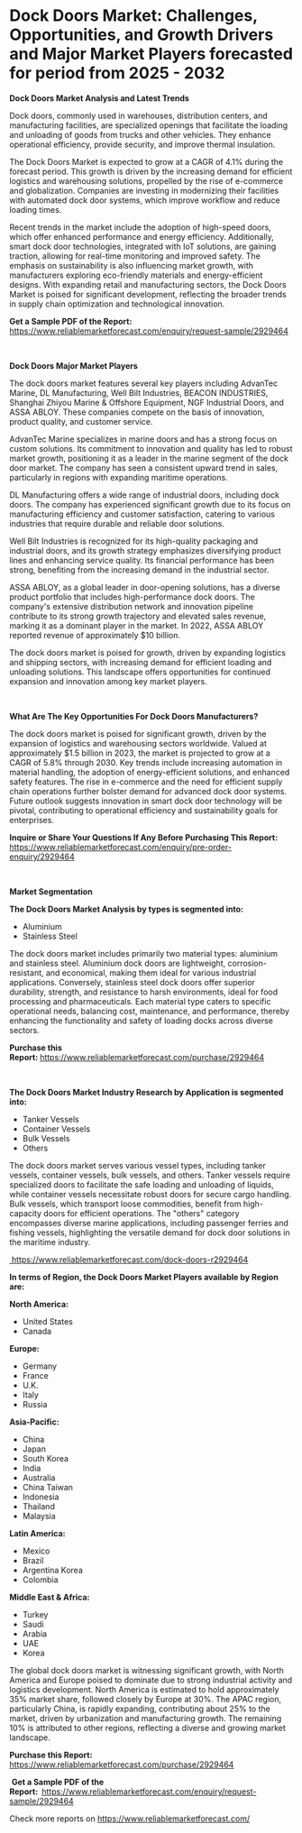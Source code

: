 <p><h1>Dock Doors Market: Challenges, Opportunities, and Growth Drivers and Major Market Players forecasted for period from 2025 - 2032</h1></p><p><strong>Dock Doors Market Analysis and Latest Trends</strong></p>
<p><p>Dock doors, commonly used in warehouses, distribution centers, and manufacturing facilities, are specialized openings that facilitate the loading and unloading of goods from trucks and other vehicles. They enhance operational efficiency, provide security, and improve thermal insulation.</p><p>The Dock Doors Market is expected to grow at a CAGR of 4.1% during the forecast period. This growth is driven by the increasing demand for efficient logistics and warehousing solutions, propelled by the rise of e-commerce and globalization. Companies are investing in modernizing their facilities with automated dock door systems, which improve workflow and reduce loading times.</p><p>Recent trends in the market include the adoption of high-speed doors, which offer enhanced performance and energy efficiency. Additionally, smart dock door technologies, integrated with IoT solutions, are gaining traction, allowing for real-time monitoring and improved safety. The emphasis on sustainability is also influencing market growth, with manufacturers exploring eco-friendly materials and energy-efficient designs. With expanding retail and manufacturing sectors, the Dock Doors Market is poised for significant development, reflecting the broader trends in supply chain optimization and technological innovation.</p></p>
<p><strong>Get a Sample PDF of the Report:&nbsp;</strong> <a href="https://www.reliablemarketforecast.com/enquiry/request-sample/2929464?utm_campaign=3029&utm_medium=2&utm_source=Github&utm_content=ia&utm_term=12032025&utm_id=dock-doors">https://www.reliablemarketforecast.com/enquiry/request-sample/2929464</a></p>
<p>&nbsp;</p>
<p><strong>Dock Doors Major Market Players</strong></p>
<p><p>The dock doors market features several key players including AdvanTec Marine, DL Manufacturing, Well Bilt Industries, BEACON INDUSTRIES, Shanghai Zhiyou Marine & Offshore Equipment, NGF Industrial Doors, and ASSA ABLOY. These companies compete on the basis of innovation, product quality, and customer service.</p><p>AdvanTec Marine specializes in marine doors and has a strong focus on custom solutions. Its commitment to innovation and quality has led to robust market growth, positioning it as a leader in the marine segment of the dock door market. The company has seen a consistent upward trend in sales, particularly in regions with expanding maritime operations.</p><p>DL Manufacturing offers a wide range of industrial doors, including dock doors. The company has experienced significant growth due to its focus on manufacturing efficiency and customer satisfaction, catering to various industries that require durable and reliable door solutions. </p><p>Well Bilt Industries is recognized for its high-quality packaging and industrial doors, and its growth strategy emphasizes diversifying product lines and enhancing service quality. Its financial performance has been strong, benefiting from the increasing demand in the industrial sector.</p><p>ASSA ABLOY, as a global leader in door-opening solutions, has a diverse product portfolio that includes high-performance dock doors. The company's extensive distribution network and innovation pipeline contribute to its strong growth trajectory and elevated sales revenue, marking it as a dominant player in the market. In 2022, ASSA ABLOY reported revenue of approximately $10 billion.</p><p>The dock doors market is poised for growth, driven by expanding logistics and shipping sectors, with increasing demand for efficient loading and unloading solutions. This landscape offers opportunities for continued expansion and innovation among key market players.</p></p>
<p>&nbsp;</p>
<p><strong>What Are The Key Opportunities For Dock Doors Manufacturers?</strong></p>
<p><p>The dock doors market is poised for significant growth, driven by the expansion of logistics and warehousing sectors worldwide. Valued at approximately $1.5 billion in 2023, the market is projected to grow at a CAGR of 5.8% through 2030. Key trends include increasing automation in material handling, the adoption of energy-efficient solutions, and enhanced safety features. The rise in e-commerce and the need for efficient supply chain operations further bolster demand for advanced dock door systems. Future outlook suggests innovation in smart dock door technology will be pivotal, contributing to operational efficiency and sustainability goals for enterprises.</p></p>
<p><strong>Inquire or Share Your Questions If Any Before Purchasing This Report:</strong> <a href="https://www.reliablemarketforecast.com/enquiry/pre-order-enquiry/2929464?utm_campaign=3029&utm_medium=2&utm_source=Github&utm_content=ia&utm_term=12032025&utm_id=dock-doors">https://www.reliablemarketforecast.com/enquiry/pre-order-enquiry/2929464</a></p>
<p>&nbsp;</p>
<p><strong>Market Segmentation</strong></p>
<p><strong>The Dock Doors Market Analysis by types is segmented into:</strong></p>
<p><ul><li>Aluminium</li><li>Stainless Steel</li></ul></p>
<p><p>The dock doors market includes primarily two material types: aluminium and stainless steel. Aluminium dock doors are lightweight, corrosion-resistant, and economical, making them ideal for various industrial applications. Conversely, stainless steel dock doors offer superior durability, strength, and resistance to harsh environments, ideal for food processing and pharmaceuticals. Each material type caters to specific operational needs, balancing cost, maintenance, and performance, thereby enhancing the functionality and safety of loading docks across diverse sectors.</p></p>
<p><strong>Purchase this Report:&nbsp;</strong><a href="https://www.reliablemarketforecast.com/purchase/2929464?utm_campaign=3029&utm_medium=2&utm_source=Github&utm_content=ia&utm_term=12032025&utm_id=dock-doors">https://www.reliablemarketforecast.com/purchase/2929464</a></p>
<p>&nbsp;</p>
<p><strong>The Dock Doors Market Industry Research by Application is segmented into:</strong></p>
<p><ul><li>Tanker Vessels</li><li>Container Vessels</li><li>Bulk Vessels</li><li>Others</li></ul></p>
<p><p>The dock doors market serves various vessel types, including tanker vessels, container vessels, bulk vessels, and others. Tanker vessels require specialized doors to facilitate the safe loading and unloading of liquids, while container vessels necessitate robust doors for secure cargo handling. Bulk vessels, which transport loose commodities, benefit from high-capacity doors for efficient operations. The "others" category encompasses diverse marine applications, including passenger ferries and fishing vessels, highlighting the versatile demand for dock door solutions in the maritime industry.</p></p>
<p><a href="https://www.reliablemarketforecast.com/dock-doors-r2929464?utm_campaign=3029&utm_medium=2&utm_source=Github&utm_content=ia&utm_term=12032025&utm_id=dock-doors">&nbsp;https://www.reliablemarketforecast.com/dock-doors-r2929464</a></p>
<p><strong>In terms of Region, the Dock Doors Market Players available by Region are:</strong></p>
<p>
    <p> <strong> North America: </strong>
        <ul>
            <li>United States</li>
            <li>Canada</li>
        </ul>
        </p> 
    <p> <strong> Europe: </strong>
        <ul>
            <li>Germany</li>
            <li>France</li>
            <li>U.K.</li>
            <li>Italy</li>
            <li>Russia</li>
        </ul>
        </p> 
    <p> <strong> Asia-Pacific: </strong>
        <ul>
            <li>China</li>
            <li>Japan</li>
            <li>South Korea</li>
            <li>India</li>
            <li>Australia</li>
            <li>China Taiwan</li>
            <li>Indonesia</li>
            <li>Thailand</li>
            <li>Malaysia</li>
        </ul>
        </p> 
    <p> <strong> Latin America: </strong>
        <ul>
            <li>Mexico</li>
            <li>Brazil</li>
            <li>Argentina Korea</li>
            <li>Colombia</li>
        </ul>
        </p> 
    <p> <strong> Middle East & Africa: </strong>
        <ul>
            <li>Turkey</li>
            <li>Saudi</li>
            <li>Arabia</li>
            <li>UAE</li>
            <li>Korea</li>
        </ul>
    </p>
    </p>
<p><p>The global dock doors market is witnessing significant growth, with North America and Europe poised to dominate due to strong industrial activity and logistics development. North America is estimated to hold approximately 35% market share, followed closely by Europe at 30%. The APAC region, particularly China, is rapidly expanding, contributing about 25% to the market, driven by urbanization and manufacturing growth. The remaining 10% is attributed to other regions, reflecting a diverse and growing market landscape.</p></p>
<p><strong>Purchase this Report: </strong><a href="https://www.reliablemarketforecast.com/purchase/2929464?utm_campaign=3029&utm_medium=2&utm_source=Github&utm_content=ia&utm_term=12032025&utm_id=dock-doors">https://www.reliablemarketforecast.com/purchase/2929464</a></p>
<p>&nbsp;<strong>Get a Sample PDF of the Report:&nbsp;&nbsp;</strong><a href="https://www.reliablemarketforecast.com/enquiry/request-sample/2929464?utm_campaign=3029&utm_medium=2&utm_source=Github&utm_content=ia&utm_term=12032025&utm_id=dock-doors">https://www.reliablemarketforecast.com/enquiry/request-sample/2929464</a></p>
<p><strong></strong></p>
<p>Check more reports on <a href="https://www.reliablemarketforecast.com/?utm_campaign=3029&utm_medium=2&utm_source=Github&utm_content=ia&utm_term=12032025&utm_id=dock-doors">https://www.reliablemarketforecast.com/</a></p>